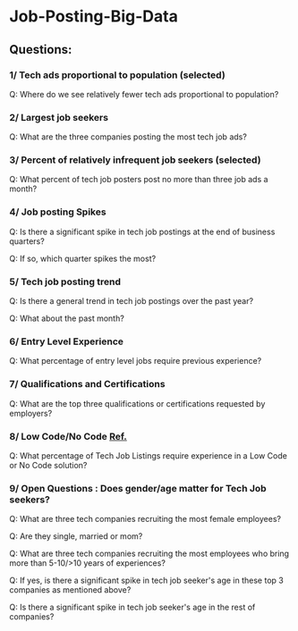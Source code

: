 # Job-Posting-Big-Data

## Questions:

### 1/ Tech ads proportional to population (selected)
Q: Where do we see relatively fewer tech ads proportional to population?

### 2/ Largest job seekers
Q: What are the three companies posting the most tech job ads?

### 3/ Percent of relatively infrequent job seekers (selected)
Q: What percent of tech job posters post no more than three job ads a month?

### 4/ Job posting Spikes
Q: Is there a significant spike in tech job postings at the end of business quarters?

Q: If so, which quarter spikes the most?

### 5/ Tech job posting trend
Q: Is there a general trend in tech job postings over the past year?

Q: What about the past month?

### 6/ Entry Level Experience
Q: What percentage of entry level jobs require previous experience?

### 7/ Qualifications and Certifications
Q: What are the top three qualifications or certifications requested by employers?

### 8/ Low Code/No Code [Ref.](https://en.wikipedia.org/wiki/Low-code_development_platform)
Q: What percentage of Tech Job Listings require experience in a Low Code or No Code solution?

### 9/ Open Questions : Does gender/age matter for Tech Job seekers?

Q: What are three tech companies recruiting the most female employees?

Q: Are they single, married or mom? 

Q: What are three tech companies recruiting the most employees who bring more than 5-10/>10 years of experiences?

Q: If yes, is there a significant spike in tech job seeker's age in these top 3 companies as mentioned above?

Q: Is there a significant spike in tech job seeker's age in the rest of companies?
